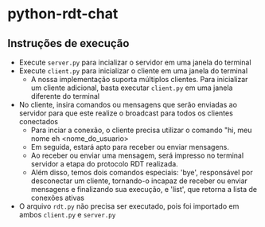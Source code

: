 # python-rdt-chat

## Instruções de execução

* Execute `server.py` para incializar o servidor em uma janela do terminal
* Execute `client.py` para inicializar o cliente em uma janela do terminal
  * A nossa implementação suporta múltiplos clientes. Para inicializar um cliente adicional, basta executar `client.py` em uma janela diferente do terminal
* No cliente, insira comandos ou mensagens que serão enviadas ao servidor para que este realize o broadcast para todos os clientes conectados
  * Para inciar a conexão, o cliente precisa utilizar o comando "hi, meu nome eh <nome_do_usuario>
  * Em seguida, estará apto para receber ou enviar mensagens.
  * Ao receber ou enviar uma mensagem, será impresso no terminal servidor a etapa do protocolo RDT realizada.
  * Além disso, temos dois comandos especiais: 'bye', responsável por desconectar um cliente, tornando-o incapaz de receber ou enviar mensagens e finalizando sua execução, e 'list', que retorna a lista de conexões ativas
* O arquivo `rdt.py` não precisa ser executado, pois foi importado em ambos `client.py` e `server.py`
